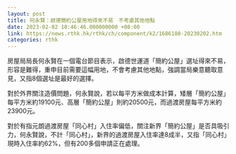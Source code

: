 ```yaml
---
layout: post
title: 何永賢：啟德簡約公屋用地得來不易　不考慮其他地點
date: 2023-02-02 10:46:46.000000000 +08:00
link: https://news.rthk.hk/rthk/ch/component/k2/1686180-20230202.htm
categories: rthk
---
```


房屋局局長何永賢在一個電台節目表示，啟德世運道「簡約公屋」選址得來不易，形容是難得，重申目前需要這幅用地，不會考慮其他地點，強調當局樂意聽取意見，又指8個選址是最好的選擇。

對於外界關注造價問題，何永賢說，若以每平方米做成本計算，矮層「簡約公屋」每平方米約19100元、高層「簡約公屋」則約20500元，而過渡房屋每平方米約23900元。 

對於有指元朗過渡房屋「同心村」入住率偏低，關注新界「簡約公屋」是否具吸引力，何永賢說，不計「同心村」，新界的過渡房屋入住率達8成半，又指「同心村」現時入住率約62%，但有200多個申請正在處理。
